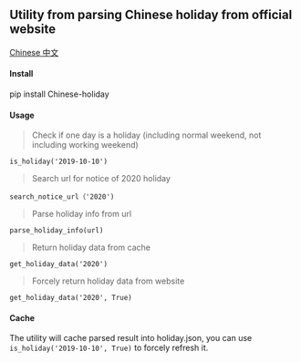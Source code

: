 ## Utility from parsing Chinese holiday from official website

[Chinese 中文](README_CN.md)

#### Install
pip install Chinese-holiday

#### Usage
> Check if one day is a holiday (including normal weekend, not including working weekend)

```is_holiday('2019-10-10')```

> Search url for notice of 2020 holiday

```search_notice_url（'2020')```

> Parse holiday info from url

```parse_holiday_info(url)```

> Return holiday data from cache

```get_holiday_data('2020')```

> Forcely return holiday data from website

```get_holiday_data('2020', True)```

#### Cache
The utility will cache parsed result into holiday.json, you can use 
```is_holiday('2019-10-10', True)``` to forcely refresh it.